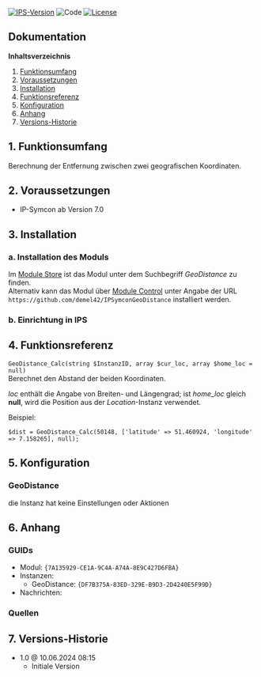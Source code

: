 [![IPS-Version](https://img.shields.io/badge/Symcon_Version-6.0+-red.svg)](https://www.symcon.de/service/dokumentation/entwicklerbereich/sdk-tools/sdk-php/)
![Code](https://img.shields.io/badge/Code-PHP-blue.svg)
[![License](https://img.shields.io/badge/License-CC%20BY--NC--SA%204.0-green.svg)](https://creativecommons.org/licenses/by-nc-sa/4.0/)

## Dokumentation

**Inhaltsverzeichnis**

1. [Funktionsumfang](#1-funktionsumfang)
2. [Voraussetzungen](#2-voraussetzungen)
3. [Installation](#3-installation)
4. [Funktionsreferenz](#4-funktionsreferenz)
5. [Konfiguration](#5-konfiguration)
6. [Anhang](#6-anhang)
7. [Versions-Historie](#7-versions-historie)

## 1. Funktionsumfang

Berechnung der Entfernung zwischen zwei geografischen Koordinaten.

## 2. Voraussetzungen

- IP-Symcon ab Version 7.0

## 3. Installation

### a. Installation des Moduls

Im [Module Store](https://www.symcon.de/service/dokumentation/komponenten/verwaltungskonsole/module-store/) ist das Modul unter dem Suchbegriff *GeoDistance* zu finden.<br>
Alternativ kann das Modul über [Module Control](https://www.symcon.de/service/dokumentation/modulreferenz/module-control/) unter Angabe der URL `https://github.com/demel42/IPSymconGeoDistance` installiert werden.

### b. Einrichtung in IPS

## 4. Funktionsreferenz

`GeoDistance_Calc(string $InstanzID, array $cur_loc, array $home_loc = null)`<br>
Berechnet den Abstand der beiden Koordinaten.

_loc_ enthält die Angabe von Breiten- und Längengrad; ist _home_loc_ gleich **null**, wird die Position aus der _Location_-Instanz verwendet.

Beispiel:
```
$dist = GeoDistance_Calc(50148, ['latitude' => 51.460924, 'longitude' => 7.158265], null);
```

## 5. Konfiguration

### GeoDistance

die Instanz hat keine Einstellungen oder Aktionen

## 6. Anhang

### GUIDs
- Modul: `{7A135929-CE1A-9C4A-A74A-8E9C427D6FBA}`
- Instanzen:
  - GeoDistance: `{DF7B375A-83ED-329E-B9D3-2D4240E5F99D}`
- Nachrichten:

### Quellen

## 7. Versions-Historie

- 1.0 @ 10.06.2024 08:15
  - Initiale Version
